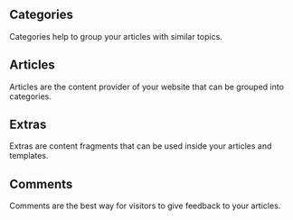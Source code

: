 Categories
----------

Categories help to group your articles with similar topics.


Articles
--------

Articles are the content provider of your website that can be grouped into categories.


Extras
------

Extras are content fragments that can be used inside your articles and templates.


Comments
--------

Comments are the best way for visitors to give feedback to your articles.
